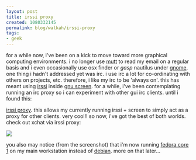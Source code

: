 ```yaml
--- 
layout: post
title: irssi proxy
created: 1080332145
permalink: blog/walkah/irssi-proxy
tags: 
- geek
---
```

for a while now, i've been on a kick to move toward more graphical computing environments. i no longer use <a href="http://mutt.org/">mutt</a> to read my email on a regular basis and i even occasionally use osx finder or *gasp* nautilus under <a href="http://www.gnome.org/">gnome</a>. one thing i hadn't addressed yet was irc. i use irc a lot for co-ordinating with others on projects, etc. therefore, i like my irc to be 'always on'. this has meant using <a href="http://www.irssi.org/">irssi</a> inside <a href="http://www.gnu.org/software/screen/screen.html">gnu screen</a>. for a while, i've been contemplating running an irc proxy so i can experiment with other gui irc clients. until i found this:

<a href="http://irssi.org/?page=docs&doc=proxy">irssi proxy</a>. this allows my currently running irssi + screen to simply act as a proxy for other clients. very cool!! so now, i've got the best of both worlds. check out xchat via irssi proxy:

<a href="http://gallery.walkah.net/main.php/view/screenshots/xchat_proxy_fc1.png"><img src="http://gallery.walkah.net/main.php/download/528-2/xchat_proxy_fc1.png" /></a>

you also may notice (from the screenshot) that i'm now running <a href="http://fedora.redhat.com/">fedora core 1</a> on my main workstation instead of <a href="http://www.debian.org/">debian</a>. more on that later...
